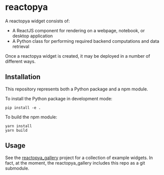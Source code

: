 # reactopya

A reactopya widget consists of:

* A ReactJS component for rendering on a webpage, notebook, or desktop application
* A Python class for performing required backend computations and data retrieval

Once a reactopya widget is created, it may be deployed in a number of different ways.

## Installation

This repository represents both a Python package and a npm module.

To install the Python package in development mode:

```
pip install -e .
```

To build the npm module:

```
yarn install
yarn build
```

## Usage

See the [reactopya_gallery](https://github.com/flatironinstitute/reactopya_gallery) project for a collection of example widgets. In fact, at the moment, the reactopya_gallery includes this repo as a git submodule.
